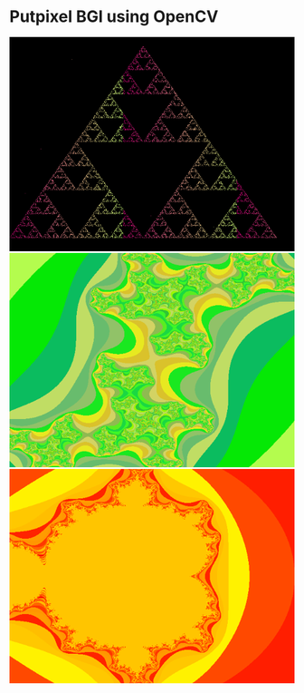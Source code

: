 # Putpixel BGI using OpenCV
![Sierpinski](images/sierpinski.png)
![Julia](images/julia.png)
![Mandelbrot](images/mandelbrot.png)
